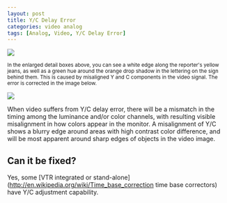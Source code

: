 ```yaml
---
layout: post
title: Y/C Delay Error
categories: video analog
tags: [Analog, Video, Y/C Delay Error]
---
```


<img src="{{ site.baseurl }}/images/YCDelayError_Flat.jpg"> 

<sub>In the enlarged detail boxes above, you can see a white edge along the reporter's yellow jeans, as well as a green hue around the orange drop shadow in the lettering on the sign behind them. This is caused by misaligned Y and C components in the video signal. The error is corrected in the image below.</sub>

<img src="{{ site.baseurl }}/images/YCDelayErrorFixed_Flat.jpg">

When video suffers from Y/C delay error, there will be a mismatch in the timing among the luminance and/or color channels, with resulting visible misalignment in how colors appear in the monitor. A misalignment of Y/C shows a blurry edge around areas with high contrast color difference, and will be most apparent around sharp edges of objects in the video image.

## Can it be fixed?

Yes, some [VTR integrated or stand-alone](http://en.wikipedia.org/wiki/Time_base_correction time base correctors) have Y/C adjustment capability.

